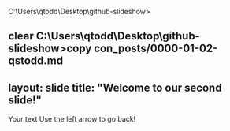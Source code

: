 
C:\Users\qtodd\Desktop\github-slideshow>

clear
C:\Users\qtodd\Desktop\github-slideshow>copy con_posts/0000-01-02-qstodd.md
---
layout: slide
title: "Welcome to our second slide!"
---
Your text
Use the left arrow to go back!